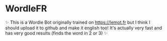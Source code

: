 # WordleFR

✨ This is a Wordle Bot originally trained on https://lemot.fr but I think I should upload it to github and make it english too! It's actually very fast and has very good results (finds the word in 2 or 3) ✨
